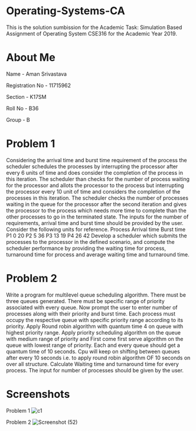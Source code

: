# Operating-Systems-CA
This is the solution sumbission for the Academic Task: Simulation Based Assignment of Operating System CSE316 for the Academic Year 2019.
# About Me

Name - Aman Srivastava

Registration No - 11715962

Section - K17SM

Roll No - B36

Group - B

# Problem 1
Considering the arrival time and burst time requirement of the process the scheduler schedules the processes by interrupting the processor after every 6 units of time and does consider the completion of the process in this iteration. The scheduler than checks for the number of process waiting for the processor and allots the processor to the process but interrupting the processor every 10 unit of time and considers the completion of the processes in this iteration. The scheduler checks the number of processes waiting in the queue for the processor after the second iteration and gives the processor to the process which needs more time to complete than the other processes to go in the terminated state.
The inputs for the number of requirements, arrival time and burst time should be provided by the user.
Consider the following units for reference.
Process    Arrival time    Burst time
P1   		 0    		20
P2   		 5    		36
P3    		13    		19
P4    		26    		42
Develop a scheduler which submits the processes to the processor in the defined scenario, and compute the scheduler performance by providing the waiting time for process, turnaround time for process and average waiting time and turnaround time.
# Problem 2
Write a program for multilevel queue scheduling algorithm. There must be three queues generated. There must be specific range of priority associated with every queue. Now prompt the user to enter number of processes along with their priority and burst time. Each process must occupy the respective queue with specific priority range according to its priority. Apply Round robin algorithm with quantum time 4 on queue with highest priority range. Apply priority scheduling algorithm on the queue with medium range of priority and First come first serve algorithm on the queue with lowest range of priority. Each and every queue should get a quantum time of 10 seconds. Cpu will keep on shifting between queues after every 10 seconds  i.e. to apply round robin algorithm OF 10 seconds on over all structure.
Calculate Waiting time and turnaround time for every process. The input for number of processes  should be given by the user.
# Screenshots
Problem 1
![c1](https://user-images.githubusercontent.com/49406379/55884253-630d1f00-5bc5-11e9-8dcd-d417f5f09b1b.JPG)

Problem 2
![Screenshot (52)](https://user-images.githubusercontent.com/49406379/55884498-c72fe300-5bc5-11e9-9aff-23747390144e.png)

